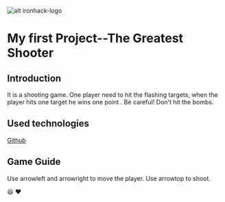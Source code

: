 ![alt ironhack-logo](https://i.imgur.com/1QgrNNw.png)
# My first Project--The Greatest Shooter
## Introduction
It is a shooting game. One player need to hit the flashing targets, when the player hits one target he wins one point . Be careful! Don't hit the bombs.
## Used technologies
[Github](https://github.com/) 
## Game Guide 
Use arrowleft and arrowright to move the player.
Use arrowtop to shoot.

:laughing:
:heart: